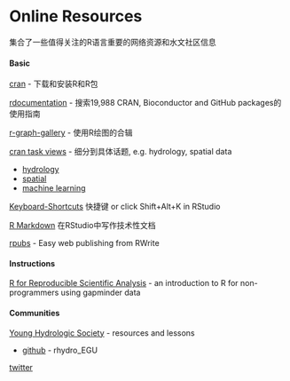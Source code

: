 # Online Resources

集合了一些值得关注的R语言重要的网络资源和水文社区信息

#### Basic

[cran](https://cran.r-project.org/>) - 下载和安装R和R包

[rdocumentation](<https://www.rdocumentation.org/>) - 搜索19,988 CRAN, Bioconductor and GitHub packages的使用指南

[r-graph-gallery](<https://www.r-graph-gallery.com/>) - 使用R绘图的合辑

[cran task views](<https://cran.r-project.org/web/views/>) - 细分到具体话题, e.g. hydrology, spatial data

* [hydrology](<https://cran.r-project.org/web/views/Hydrology.html>) 
* [spatial](https://cran.r-project.org/web/views/Spatial.html)
* [machine learning](https://cran.r-project.org/web/views/MachineLearning.html)

[Keyboard-Shortcuts](<https://support.rstudio.com/hc/en-us/articles/200711853-Keyboard-Shortcuts>)  快捷键 or click Shift+Alt+K in RStudio

[R Markdown](https://rmarkdown.rstudio.com/) 在RStudio中写作技术性文档

[rpubs](<https://rpubs.com/>) - Easy web publishing from RWrite

#### Instructions 

[R for Reproducible Scientific Analysis](https://swcarpentry.github.io/r-novice-gapminder/) - an introduction to R for non-programmers using gapminder data

#### Communities 

[Young Hydrologic Society](<https://younghs.com/>) - resources and lessons

* [github](<https://github.com/hydrosoc>) - rhydro_EGU

[twitter](<https://twitter.com/USGS_R>)

